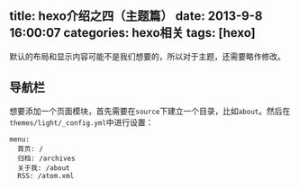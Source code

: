 title: hexo介绍之四（主题篇）
date: 2013-9-8 16:00:07
categories: hexo相关
tags: [hexo]
---

默认的布局和显示内容可能不是我们想要的，所以对于主题，还需要略作修改。<!--more-->

## 导航栏 ##
想要添加一个页面模块，首先需要在`source`下建立一个目录，比如`about`。然后在`themes/light/_config.yml`中进行设置：

```
menu:
  首页: /
  归档: /archives
  关于我: /about
  RSS: /atom.xml
```
